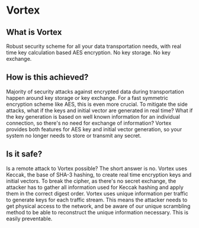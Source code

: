 # Vortex
## What is Vortex
Robust security scheme for all your data transportation needs, with real time key calculation based AES encryption. No key storage. No key exchange.

## How is this achieved?
Majority of security attacks against encrypted data during transportation happen around key storage or key exchange. For a fast symmetric encryption scheme like AES, this is even more crucial. To mitigate the side attacks, what if the keys and initial vector are generated in real time? What if the key generation is based on well known information for an individual connection, so there's no need for exchange of information? Vortex provides both features for AES key and initial vector generation, so your system no longer needs to store or transmit any secret.

## Is it safe?
Is a remote attack to Vortex possible? The short answer is no. Vortex uses Keccak, the base of SHA-3 hashing, to create real time encryption keys and initial vectors. To break the cipher, as there's no secret exchange, the attacker has to gather all information used for Keccak hashing and apply them in the correct digest order. Vortex uses unique information per traffic to generate keys for each traffic stream. This means the attacker needs to get physical access to the network, and be aware of our unique scrambling method to be able to reconstruct the unique information necessary. This is easily preventable.
